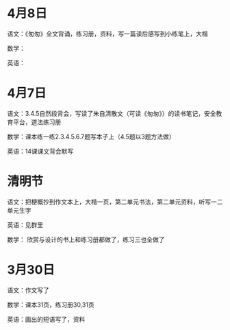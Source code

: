 # 4月8日

语文：《匆匆》全文背诵，练习册，资料，写一篇读后感写到小练笔上，大楷

数学：

英语：

# 4月7日

语文：3.4.5自然段背会，写读了朱自清散文（可读《匆匆》）的读书笔记，安全教育平台，道法练习册

数学：课本练一练2.3.4.5.6.7题写本子上（4.5题以3题方法做）

英语：14课课文背会默写

# 清明节

语文：把梗概抄到作文本上，大楷一页，第二单元书法，第二单元资料，听写一二单元生字

英语：见群里

数学： 欣赏与设计的书上和练习册都做了，练习三也全做了

# 3月30日

语文：作文写了

数学：课本31页，练习册30,31页

英语：画出的短语写了，资料